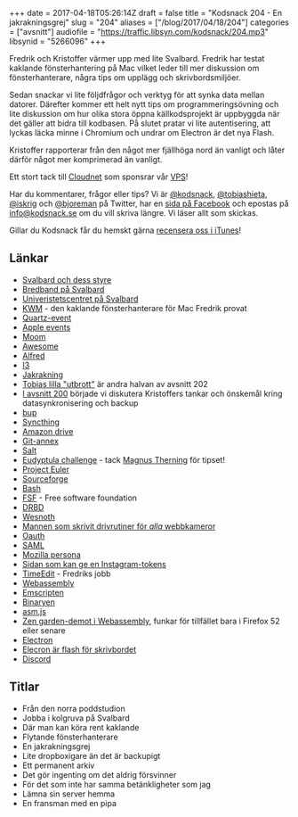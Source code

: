 +++
date = 2017-04-18T05:26:14Z
draft = false
title = "Kodsnack 204 - En jakrakningsgrej"
slug = "204"
aliases = ["/blog/2017/04/18/204"]
categories = ["avsnitt"]
audiofile = "https://traffic.libsyn.com/kodsnack/204.mp3"
libsynid = "5266096"
+++

Fredrik och Kristoffer värmer upp med lite Svalbard. Fredrik har testat kaklande fönsterhantering på Mac vilket leder till mer diskussion om fönsterhanterare, några tips om upplägg och skrivbordsmiljöer.

Sedan snackar vi lite följdfrågor och verktyg för att synka data mellan datorer. Därefter kommer ett helt nytt tips om programmeringsövning och lite diskussion om hur olika stora öppna källkodsprojekt är uppbyggda när det gäller att bidra till kodbasen. På slutet pratar vi lite autentisering, att lyckas läcka minne i Chromium och undrar om Electron är det nya Flash.

Kristoffer rapporterar från den något mer fjällhöga nord än vanligt och låter därför något mer komprimerad än vanligt.

Ett stort tack till [Cloudnet](http://www.cloudnet.se) som sponsrar vår [VPS](http://en.wikipedia.org/wiki/Virtual_private_server)!

Har du kommentarer, frågor eller tips? Vi är [@kodsnack](https://www.twitter.com/kodsnack), [@tobiashieta](https://www.twitter.com/tobiashieta), [@iskrig](https://www.twitter.com/iskrig) och [@bjoreman](https://www.twitter.com/bjoreman) på Twitter, har en [sida på Facebook](https://www.facebook.com/kodsnack) och epostas på [info@kodsnack.se](mailto:info@kodsnack.se) om du vill skriva längre. Vi läser allt som skickas.

Gillar du Kodsnack får du hemskt gärna [recensera oss i iTunes](http://itunes.apple.com/se/podcast/kodsnack/id561631498?l=en)!

## Länkar ##
* [Svalbard och dess styre](https://en.wikipedia.org/wiki/Svalbard)
* [Bredband på Svalbard](http://gizmodo.com/why-one-of-worlds-most-remote-places-has-the-fastest-i-1556126257)
* [Univeristetscentret på Svalbard](http://www.unis.no/)
* [KWM](https://koekeishiya.github.io/kwm/)  - den kaklande fönsterhanterare för Mac Fredrik provat
* [Quartz-event](https://developer.apple.com/reference/coregraphics/quartz_event_services)
* [Apple events](https://en.wikipedia.org/wiki/Apple_event)
* [Moom](https://manytricks.com/moom/)
* [Awesome](https://awesomewm.org/)
* [Alfred](https://www.alfredapp.com/)
* [I3](https://i3wm.org/)
* [Jakrakning](https://en.wiktionary.org/wiki/yak_shaving)
* [Tobias lilla "utbrott"](http://kodsnack.se/202/) är andra halvan av avsnitt 202
* [I avsnitt 200](http://kodsnack.se/200/) började vi diskutera Kristoffers tankar och önskemål kring datasynkronisering och backup
* [bup](https://bup.github.io/)
* [Syncthing](https://syncthing.net/)
* [Amazon drive](https://en.wikipedia.org/wiki/Amazon_Drive)
* [Git-annex](https://en.wikipedia.org/wiki/Git-annex)
* [Salt](https://saltstack.com/)
* [Eudyptula challenge](https://lwn.net/Articles/599231/) - tack [Magnus Therning](https://twitter.com/magthe) för tipset!
* [Project Euler](https://projecteuler.net/)
* [Sourceforge](https://en.wikipedia.org/wiki/SourceForge)
* [Bash](https://en.wikipedia.org/wiki/Bash_%28Unix_shell%29)
* [FSF](http://www.fsf.org/) - Free software foundation
* [DRBD](https://en.wikipedia.org/wiki/Distributed_Replicated_Block_Device)
* [Wesnoth](https://www.wesnoth.org/)
* [Mannen som skrivit drivrutiner för *alla* webbkameror](http://gizmodo.com/257458/linux-lovin-frenchman-writes-235-webcam-drivers-for-some-reason)
* [Oauth](https://en.wikipedia.org/wiki/OAuth)
* [SAML](https://en.wikipedia.org/wiki/Security_Assertion_Markup_Language)
* [Mozilla persona](https://en.wikipedia.org/wiki/Mozilla_Persona)
* [Sidan som kan ge en Instagram-tokens](http://instagram.pixelunion.net/)
* [TimeEdit](http://www.timeedit.com/) - Fredriks jobb
* [Webassembly](https://en.wikipedia.org/wiki/WebAssembly)
* [Emscripten](http://kripken.github.io/emscripten-site/)
* [Binaryen](https://github.com/WebAssembly/binaryen)
* [asm.js](https://en.wikipedia.org/wiki/Asm.js)
* [Zen garden-demot i Webassembly](https://medium.com/mozilla-tech/why-webassembly-is-a-game-changer-for-the-web-and-a-source-of-pride-for-mozilla-and-firefox-dda80e4c43cb), funkar för tillfället bara i Firefox 52 eller senare
* [Electron](https://en.wikipedia.org/wiki/Electron_%28software_framework%29)
* [Elecron är flash för skrivbordet](https://josephg.com/blog/electron-is-flash-for-the-desktop/)
* [Discord](https://en.wikipedia.org/wiki/Discord_%28software%29)

## Titlar ##
* Från den norra poddstudion
* Jobba i kolgruva på Svalbard
* Där man kan köra rent kaklande
* Flytande fönsterhanterare
* En jakrakningsgrej
* Lite dropboxigare än det är backupigt
* Ett permanent arkiv
* Det gör ingenting om det aldrig försvinner
* För det som inte har samma betänkligheter som jag
* Lämna sin server hemma
* En fransman med en pipa